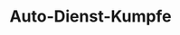 ---
title: "Auto-Dienst-Kumpfe"
url: /ebersbach-neugersdorf/auto-dienst-kumpfe/
shop: Autowerkstatt
---